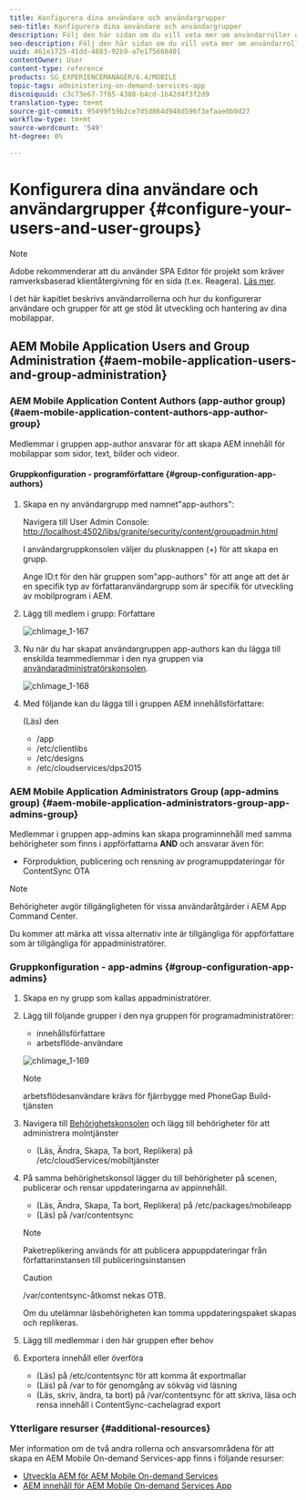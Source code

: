 ```yaml
---
title: Konfigurera dina användare och användargrupper
seo-title: Konfigurera dina användare och användargrupper
description: Följ den här sidan om du vill veta mer om användarroller och hur du konfigurerar användare och grupper så att de kan hantera redigering och hantering av appen för on-demand-tjänster.
seo-description: Följ den här sidan om du vill veta mer om användarroller och hur du konfigurerar användare och grupper så att de kan hantera redigering och hantering av appen för on-demand-tjänster.
uuid: 461e1725-41dd-4883-92b9-a7e175660401
contentOwner: User
content-type: reference
products: SG_EXPERIENCEMANAGER/6.4/MOBILE
topic-tags: administering-on-demand-services-app
discoiquuid: c3c73e67-7f85-4308-b4cd-1b42d4f3f2d9
translation-type: tm+mt
source-git-commit: 95499f59b2ce7d5d864d948d596f3efaae0b0d27
workflow-type: tm+mt
source-wordcount: '549'
ht-degree: 0%

---
```



# Konfigurera dina användare och användargrupper {#configure-your-users-and-user-groups}

>[!NOTE]
>
>Adobe rekommenderar att du använder SPA Editor för projekt som kräver ramverksbaserad klientåtergivning för en sida (t.ex. Reagera). [Läs mer](/help/sites-developing/spa-overview.md).

I det här kapitlet beskrivs användarrollerna och hur du konfigurerar användare och grupper för att ge stöd åt utveckling och hantering av dina mobilappar.

## AEM Mobile Application Users and Group Administration {#aem-mobile-application-users-and-group-administration}

### AEM Mobile Application Content Authors (app-author group) {#aem-mobile-application-content-authors-app-author-group}

Medlemmar i gruppen app-author ansvarar för att skapa AEM innehåll för mobilappar som sidor, text, bilder och videor.

#### Gruppkonfiguration - programförfattare {#group-configuration-app-authors}

1. Skapa en ny användargrupp med namnet&quot;app-authors&quot;:

   Navigera till User Admin Console: [http://localhost:4502/libs/granite/security/content/groupadmin.html](http://localhost:4502/libs/granite/security/content/groupadmin.html)

   I användargruppkonsolen väljer du plusknappen (+) för att skapa en grupp.

   Ange ID:t för den här gruppen som&quot;app-authors&quot; för att ange att det är en specifik typ av författaranvändargrupp som är specifik för utveckling av mobilprogram i AEM.

1. Lägg till medlem i grupp: Författare

   ![chlimage_1-167](assets/chlimage_1-167.png)

1. Nu när du har skapat användargruppen app-authors kan du lägga till enskilda teammedlemmar i den nya gruppen via [användaradministratörskonsolen](http://localhost:4502/libs/granite/security/content/useradmin.md).

   ![chlimage_1-168](assets/chlimage_1-168.png)

1. Med följande kan du lägga till i gruppen AEM innehållsförfattare:

   (Läs) den

   * /app
   * /etc/clientlibs
   * /etc/designs
   * /etc/cloudservices/dps2015

### AEM Mobile Application Administrators Group (app-admins group) {#aem-mobile-application-administrators-group-app-admins-group}

Medlemmar i gruppen app-admins kan skapa programinnehåll med samma behörigheter som finns i appförfattarna **AND** och ansvarar även för:

* Förproduktion, publicering och rensning av programuppdateringar för ContentSync OTA

>[!NOTE]
>
>Behörigheter avgör tillgängligheten för vissa användaråtgärder i AEM App Command Center.
>
>Du kommer att märka att vissa alternativ inte är tillgängliga för appförfattare som är tillgängliga för appadministratörer.

### Gruppkonfiguration - app-admins {#group-configuration-app-admins}

1. Skapa en ny grupp som kallas appadministratörer.
1. Lägg till följande grupper i den nya gruppen för programadministratörer:

   * innehållsförfattare
   * arbetsflöde-användare

   ![chlimage_1-169](assets/chlimage_1-169.png)

   >[!NOTE]
   >
   >arbetsflödesanvändare krävs för fjärrbygge med PhoneGap Build-tjänsten

1. Navigera till [Behörighetskonsolen](http://localhost:4502/useradmin) och lägg till behörigheter för att administrera molntjänster

   * (Läs, Ändra, Skapa, Ta bort, Replikera) på /etc/cloudServices/mobiltjänster

1. På samma behörighetskonsol lägger du till behörigheter på scenen, publicerar och rensar uppdateringarna av appinnehåll.

   * (Läs, Ändra, Skapa, Ta bort, Replikera) på /etc/packages/mobileapp
   * (Läs) på /var/contentsync

   >[!NOTE]
   >
   >Paketreplikering används för att publicera appuppdateringar från författarinstansen till publiceringsinstansen

   >[!CAUTION]
   >
   >/var/contentsync-åtkomst nekas OTB.
   >
   >Om du utelämnar läsbehörigheten kan tomma uppdateringspaket skapas och replikeras.

1. Lägg till medlemmar i den här gruppen efter behov
1. Exportera innehåll eller överföra

   * (Läs) på /etc/contentsync för att komma åt exportmallar
   * (Läs) på /var to för genomgång av sökväg vid läsning
   * (Läs, skriv, ändra, ta bort) på /var/contentsync för att skriva, läsa och rensa innehåll i ContentSync-cachelagrad export

### Ytterligare resurser {#additional-resources}

Mer information om de två andra rollerna och ansvarsområdena för att skapa en AEM Mobile On-demand Services-app finns i följande resurser:

* [Utveckla AEM för AEM Mobile On-demand Services](/help/mobile/aem-mobile-on-demand.md)
* [AEM innehåll för AEM Mobile On-demand Services App](/help/mobile/mobile-apps-ondemand.md)
